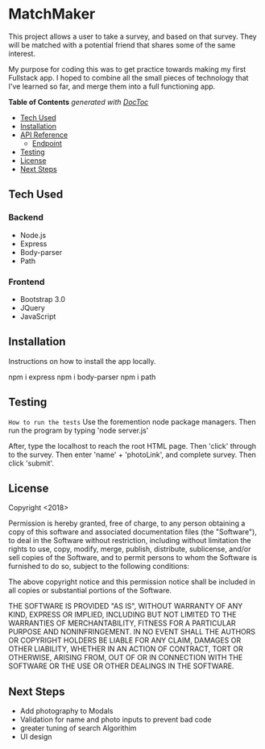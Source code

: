 # MatchMaker

This project allows a user to take a survey, and based on that survey. They will be matched with a
potential friend that shares some of the same interest. 

My purpose for coding this was to get practice towards making my first Fullstack app. I hoped to combine all the
 small pieces of technology that I've learned so far, and merge them into a full functioning app. 

<!-- START doctoc generated TOC please keep comment here to allow auto update -->
<!-- DON'T EDIT THIS SECTION, INSTEAD RE-RUN doctoc TO UPDATE -->
**Table of Contents**  *generated with [DocToc](https://github.com/thlorenz/doctoc)*

- [Tech Used](#tech-used)
- [Installation](#installation)
- [API Reference](#api-reference)
  - [Endpoint](#endpoint)
- [Testing](#testing)
- [License](#license)
- [Next Steps](#next-steps)

<!-- END doctoc generated TOC please keep comment here to allow auto update -->

## Tech Used

### Backend
- Node.js
- Express
- Body-parser
- Path
### Frontend
- Bootstrap 3.0
- JQuery
- JavaScript

## Installation

Instructions on how to install the app locally.

npm i express
npm i body-parser
npm i path

## Testing

`How to run the tests`
Use the foremention node package managers. Then run the program by typing 'node server.js'

After, type the localhost to reach the root HTML page. Then 'click' through to the survey. Then enter 'name' + 'photoLink', and complete survey. Then click 'submit'.


## License

Copyright <2018> <Jason Robinson>

Permission is hereby granted, free of charge, to any person obtaining a copy of this software and associated documentation files (the "Software"), to deal in the Software without restriction, including without limitation the rights to use, copy, modify, merge, publish, distribute, sublicense, and/or sell copies of the Software, and to permit persons to whom the Software is furnished to do so, subject to the following conditions:

The above copyright notice and this permission notice shall be included in all copies or substantial portions of the Software.

THE SOFTWARE IS PROVIDED "AS IS", WITHOUT WARRANTY OF ANY KIND, EXPRESS OR IMPLIED, INCLUDING BUT NOT LIMITED TO THE WARRANTIES OF MERCHANTABILITY, FITNESS FOR A PARTICULAR PURPOSE AND NONINFRINGEMENT. IN NO EVENT SHALL THE AUTHORS OR COPYRIGHT HOLDERS BE LIABLE FOR ANY CLAIM, DAMAGES OR OTHER LIABILITY, WHETHER IN AN ACTION OF CONTRACT, TORT OR OTHERWISE, ARISING FROM, OUT OF OR IN CONNECTION WITH THE SOFTWARE OR THE USE OR OTHER DEALINGS IN THE SOFTWARE.

## Next Steps

- Add photography to Modals
- Validation for name and photo inputs to prevent bad code
- greater tuning of search Algorithim
- UI design